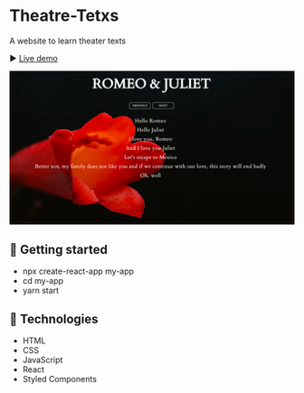 # Theatre-Tetxs

A website to learn theater texts

▶ [Live demo](https://codesandbox.io/s/theatre-texts-51sxt)

![Img](./images/Img.png)

## 🔷 Getting started

- npx create-react-app my-app
- cd my-app
- yarn start

## 🔷 Technologies

- HTML
- CSS
- JavaScript
- React
- Styled Components
